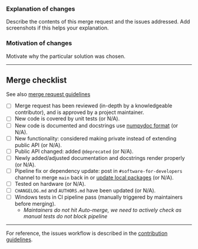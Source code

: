 ### Explanation of changes

Describe the contents of this merge request and the issues addressed.
Add screenshots if this helps your explanation.

### Motivation of changes

Motivate why the particular solution was chosen.

--------------------

## Merge checklist
See also [merge request guidelines](https://quantify-os.org/docs/quantify-core/latest/contributing.html#merge-request-guidelines)

- [ ] Merge request has been reviewed (in-depth by a knowledgeable contributor), and is approved by a project maintainer.
- [ ] New code is covered by unit tests (or N/A).
- [ ] New code is documented and docstrings use [numpydoc format](https://numpydoc.readthedocs.io/en/latest/format.html) (or N/A).
- [ ] New functionality: considered making private instead of extending public API (or N/A).
- [ ] Public API changed: added `@deprecated` (or N/A).
- [ ] Newly added/adjusted documentation and docstrings render properly (or N/A).
- [ ] Pipeline fix or dependency update: post in `#software-for-developers` channel to merge `main` back in or [update local packages](https://quantify-os.org/docs/quantify-scheduler/latest/user/installation.html#setting-up-for-local-development) (or N/A).
- [ ] Tested on hardware (or N/A).
- [ ] `CHANGELOG.md` and `AUTHORS.md` have been updated (or N/A).
- [ ] Windows tests in CI pipeline pass (manually triggered by maintainers before merging).
   - _Maintainers do not hit Auto-merge, we need to actively check as manual tests do not block pipeline_
---

For reference, the issues workflow is described in the [contribution guidelines](https://quantify-os.org/docs/quantify-core/latest/contributing.html#merge-requests-workflow).
